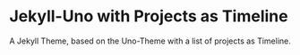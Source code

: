 # Jekyll-Uno with Projects as Timeline
A Jekyll Theme, based on the Uno-Theme with a list of projects as Timeline.

